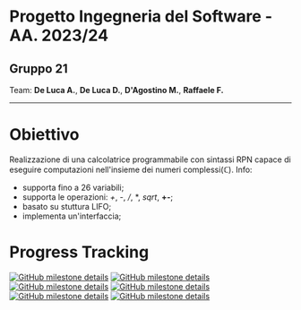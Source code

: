 # Progetto Ingegneria del Software - AA. 2023/24

## Gruppo 21

Team: **De Luca A.**, **De Luca D.**, **D'Agostino M.**, **Raffaele F.**

***

# Obiettivo

Realizzazione di una calcolatrice programmabile con sintassi RPN capace di eseguire computazioni nell'insieme dei numeri complessi(ℂ).
Info:
- supporta fino a 26 variabili;
- supporta le operazioni: *+*, *-*, */*, *, *sqrt*, **+-**;
- basato su stuttura LIFO;
- implementa un'interfaccia;

# Progress Tracking
<a href="https://github.com/partypankes/ProgettoCalcolatrice2023/milestone/5"><img alt="GitHub milestone details" src="https://img.shields.io/github/milestones/progress-percent/partypankes/ProgettoCalcolatrice2023/5?style=flat&labelColor=black&color=%23197d35"></a>
<a href="https://github.com/partypankes/ProgettoCalcolatrice2023/milestone/1"><img alt="GitHub milestone details" src="https://img.shields.io/github/milestones/progress-percent/partypankes/ProgettoCalcolatrice2023/1?style=flat&labelColor=black&color=%23293aac"></a>
<a href="https://github.com/partypankes/ProgettoCalcolatrice2023/milestone/2"><img alt="GitHub milestone details" src="https://img.shields.io/github/milestones/progress-percent/partypankes/ProgettoCalcolatrice2023/2?style=flat&labelColor=black&color=%23ff841f"></a>
<a href="https://github.com/partypankes/ProgettoCalcolatrice2023/milestone/4"><img alt="GitHub milestone details" src="https://img.shields.io/github/milestones/progress-percent/partypankes/ProgettoCalcolatrice2023/4?style=flat&labelColor=black&color=%23ef3f3c"></a>
<a href="https://github.com/partypankes/ProgettoCalcolatrice2023/milestone/3"><img alt="GitHub milestone details" src="https://img.shields.io/github/milestones/progress-percent/partypankes/ProgettoCalcolatrice2023/3?style=flat&labelColor=black&color=%234e3abe"></a>
<a href="https://github.com/partypankes/ProgettoCalcolatrice2023/milestone/2"><img alt="GitHub milestone details" src="https://img.shields.io/github/milestones/progress-percent/partypankes/ProgettoCalcolatrice2023/2?style=flat&labelColor=black&color=%23ef3f3c"></a>
